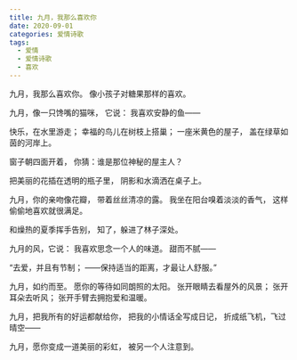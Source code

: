 ```yaml
---
title: 九月，我那么喜欢你
date: 2020-09-01
categories: 爱情诗歌
tags:
  - 爱情
  - 爱情诗歌
  - 喜欢
---
```


九月，我那么喜欢你。
像小孩子对糖果那样的喜欢。
<!--more-->
九月，像一只馋嘴的猫咪，
它说：
我喜欢安静的鱼——

快乐，在水里游走；
幸福的鸟儿在树枝上搭巢；
一座米黄色的屋子，
盖在绿草如茵的河岸上。

窗子朝四面开着，
你猜：谁是那位神秘的屋主人？

把美丽的花插在透明的瓶子里，
阴影和水滴洒在桌子上。

九月，你的亲吻像花瓣，
带着丝丝清凉的露。
我坐在阳台嗅着淡淡的香气，
这样偷偷地喜欢就很满足。

和燥热的夏季挥手告别，
知了，躲进了林子深处。

九月的风，它说：
我喜欢思念一个人的味道。
甜而不腻——

“去爱，并且有节制；
——保持适当的距离，才最让人舒服。”

九月，如约而至。
愿你的等待如同朗照的太阳。
张开眼睛去看屋外的风景；
张开耳朵去听风；
张开手臂去拥抱爱和温暖。

九月，把我所有的好运都献给你，
把我的小情话全写成日记，
折成纸飞机，飞过晴空——

九月，愿你变成一道美丽的彩虹，
被另一个人注意到。